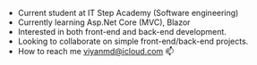 - Current student at IT Step Academy (Software engineering) 
- Currently learning Asp.Net Core (MVC), Blazor
- Interested in both front-end and back-end development.
- Looking to collaborate on simple front-end/back-end projects.
- How to reach me viyanmd@icloud.com 📫 

<!---
ViyanMd/ViyanMd is a ✨ special ✨ repository because its `README.md` (this file) appears on your GitHub profile.
You can click the Preview link to take a look at your changes.
--->
